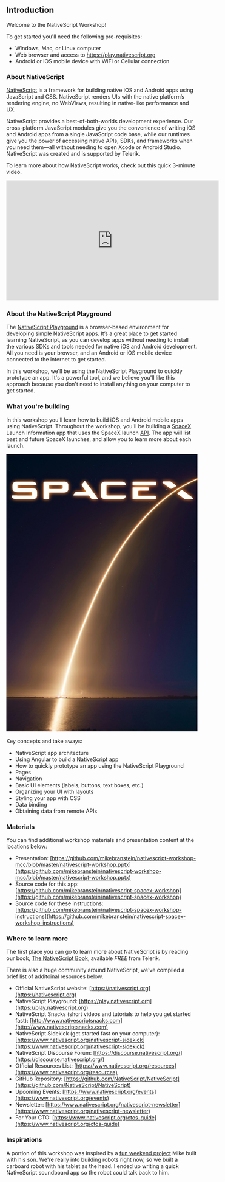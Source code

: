 ## Introduction

Welcome to the NativeScript Workshop!

To get started you'll need the following pre-requisites:

* Windows, Mac, or Linux computer
* Web browser and access to https://play.nativescript.org
* Android or iOS mobile device with WiFi or Cellular connection

### About NativeScript

[NativeScript](https://nativescript.org) is a framework for building native iOS and Android apps using JavaScript and CSS. NativeScript renders UIs with the native platform’s rendering engine, no WebViews, resulting in native-like performance and UX.

NativeScript provides a best-of-both-worlds development experience. Our cross-platform JavaScript modules give you the convenience of writing iOS and Android apps from a single JavaScript code base, while our runtimes give you the power of accessing native APIs, SDKs, and frameworks when you need them—all without needing to open Xcode or Android Studio. NativeScript was created and is supported by Telerik.

To learn more about how NativeScript works, check out this quick 3-minute video.

<iframe width="560" height="315" src="https://www.youtube.com/embed/I3_ZnWTj-NA?rel=0" frameborder="0" allow="autoplay; encrypted-media" allowfullscreen></iframe>

### About the NativeScript Playground

The [NativeScript Playground](https://play.nativescript.org) is a browser-based environment for developing simple NativeScript apps. It’s a great place to get started learning NativeScript, as you can develop apps without needing to install the various SDKs and tools needed for native iOS and Android development. All you need is your browser, and an Android or iOS mobile device connected to the internet to get started. 

In this workshop, we'll be using the NativeScript Playground to quickly prototype an app. It's a powerful tool, and we believe you'll like this approach because you don't need to install anything on your computer to get started.

### What you're building

In this workshop you'll learn how to build iOS and Android mobile apps using NativeScript. Throughout the workshop, you'll be building a [SpaceX](https://spacex.com) Launch Information app that uses the SpaceX launch [API](https://api.spacexdata.com/v2/launches). The app will list past and future SpaceX launches, and allow you to learn more about each launch. 

<img src="images/chapter0/SpaceX_home.jpg" class="img-small" />

Key concepts and take aways:

* NativeScript app architecture
* Using Angular to build a NativeScript app
* How to quickly prototype an app using the NativeScript Playground
* Pages
* Navigation
* Basic UI elements (labels, buttons, text boxes, etc.)
* Organizing your UI with layouts
* Styling your app with CSS
* Data binding
* Obtaining data from remote APIs

### Materials

You can find additional workshop materials and presentation content at the locations below:

* Presentation: [https://github.com/mikebranstein/nativescript-workshop-mcc/blob/master/nativescript-workshop.pptx](https://github.com/mikebranstein/nativescript-workshop-mcc/blob/master/nativescript-workshop.pptx)
* Source code for this app: [https://github.com/mikebranstein/nativescript-spacex-workshop](https://github.com/mikebranstein/nativescript-spacex-workshop)
* Source code for these instructions: [https://github.com/mikebranstein/nativescript-spacex-workshop-instructions](https://github.com/mikebranstein/nativescript-spacex-workshop-instructions)

### Where to learn more

The first place you can go to learn more about NativeScript is by reading our book, [The NativeScript Book](https://nativescript.org/book), available *FREE* from Telerik. 

There is also a huge community around NativeScript, we've compiled a brief list of additoinal resources below. 

* Official NativeScript website: [https://nativescript.org](https://nativescript.org)
* NativeScript Playground: [https://play.nativescript.org](https://play.nativescript.org)
* NativeScript Snacks (short videos and tutorials to help you get started fast): [http://www.nativescriptsnacks.com](http://www.nativescriptsnacks.com)
* NativeScript Sidekick (get started fast on your computer): [https://www.nativescript.org/nativescript-sidekick](https://www.nativescript.org/nativescript-sidekick)
* NativeScript Discourse Forum: [https://discourse.nativescript.org/](https://discourse.nativescript.org/)
* Official Resources List: [https://www.nativescript.org/resources](https://www.nativescript.org/resources)
* GitHub Repository: [https://github.com/NativeScript/NativeScript](https://github.com/NativeScript/NativeScript)
* Upcoming Events: [https://www.nativescript.org/events](https://www.nativescript.org/events)
* Newsletter: [https://www.nativescript.org/nativescript-newsletter](https://www.nativescript.org/nativescript-newsletter)
* For Your CTO: [https://www.nativescript.org/ctos-guide](https://www.nativescript.org/ctos-guide)

### Inspirations

A portion of this workshop was inspired by a [fun weekend project](https://brosteins.com/2016/03/26/nativescript-mobile-app-kids/) Mike built with his son. We're really into building robots right now, so we built a carboard robot with his tablet as the head. I ended up writing a quick NativeScript soundboard app so the robot could talk back to him.